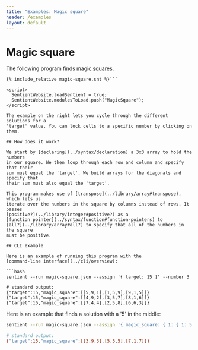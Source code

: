 ```yaml
---
title: "Examples: Magic square"
header: /examples
layout: default
---
```

# Magic square

The following program finds
[magic squares](https://en.wikipedia.org/wiki/Magic_square).

```sentient
{% include_relative magic-square.snt %}```

<script>
  SentientWebsite.loadSentient = true;
  SentientWebsite.modulesToLoad.push("MagicSquare");
</script>

The example on the right lets you cycle through the different solutions for a
'target' value. You can lock cells to a specific number by clicking on them.

## How does it work?

We start by [declaring](../syntax/declaration) a 3x3 array to hold the numbers
in our square. We then loop through each row and column and specify that their
sum must equal the 'target'. We build arrays for the diagonals and specify that
their sum must also equal the 'target'.

This program makes use of [transpose](../library/array#transpose), which lets us
iterate over the numbers in the square by columns instead of rows. It passes
[positive?](../library/integer#positive?) as a
[function pointer](../syntax/function#function-pointers) to
[all?](../library/array#all?) to specify that all of the numbers in the square
must be positive.

## CLI example

Here is an example of running this program with the
[command-line interface](../cli/overview):

```bash
sentient --run magic-square.json --assign '{ target: 15 }' --number 3

# standard output:
{"target":15,"magic_square":[[5,9,1],[1,5,9],[9,1,5]]}
{"target":15,"magic_square":[[4,9,2],[3,5,7],[8,1,6]]}
{"target":15,"magic_square":[[7,4,4],[2,5,8],[6,6,3]]}
```

Here is an example that finds a solution with a '5' in the middle:

```bash
sentient --run magic-square.json --assign '{ magic_square: { 1: { 1: 5 } } }'

# standard output:
{"target":15,"magic_square":[[3,9,3],[5,5,5],[7,1,7]]}
```
